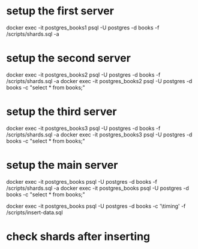 

# setup the first server
docker exec -it postgres_books1 psql -U postgres -d books -f /scripts/shards.sql -a

# setup the second server
docker exec -it postgres_books2 psql -U postgres -d books -f /scripts/shards.sql -a
docker exec -it postgres_books2 psql -U postgres -d books -c "select * from books;"

# setup the third server
docker exec -it postgres_books3 psql -U postgres -d books -f /scripts/shards.sql -a
docker exec -it postgres_books3 psql -U postgres -d books -c "select * from books;"


# setup the main server
docker exec -it postgres_books psql -U postgres -d books -f /scripts/shards.sql -a
docker exec -it postgres_books psql -U postgres -d books -c "select * from books;"

docker exec -it postgres_books psql -U postgres -d books -c '\timing' -f /scripts/insert-data.sql

# check shards after inserting

